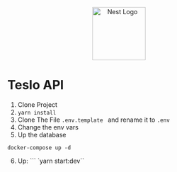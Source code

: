 <p align="center">
  <a href="http://nestjs.com/" target="blank"><img src="https://nestjs.com/img/logo-small.svg" width="120" alt="Nest Logo" /></a>
</p>

# Teslo API

1. Clone Project
2. ``` yarn install ```
3. Clone The File ```.env.template ``` and rename it to  ```.env ```
4. Change the env vars
5. Up the database
```
docker-compose up -d
```

6. Up: ``` `yarn start:dev``

